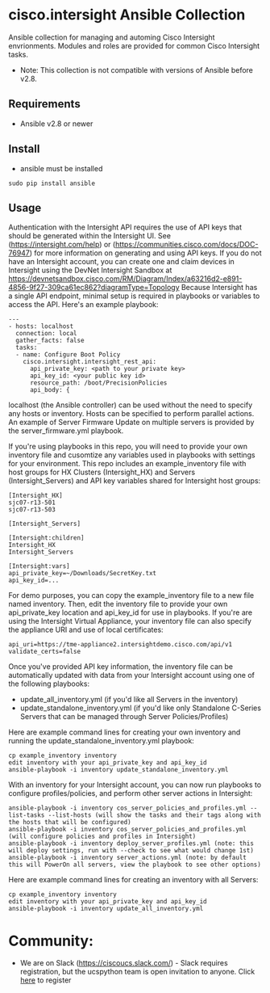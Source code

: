 # cisco.intersight Ansible Collection

Ansible collection for managing and automing Cisco Intersight envrionments.  Modules and roles are provided for common Cisco Intersight tasks.

* Note: This collection is not compatible with versions of Ansible before v2.8.

## Requirements

- Ansible v2.8 or newer


## Install
- ansible must be installed
```
sudo pip install ansible
```

## Usage

Authentication with the Intersight API requires the use of API keys that should be generated within the Intersight UI.  See (https://intersight.com/help) or (https://communities.cisco.com/docs/DOC-76947) for more information on generating and using API keys.
If you do not have an Intersight account, you can create one and claim devices in Intersight using the DevNet Intersight Sandbox at https://devnetsandbox.cisco.com/RM/Diagram/Index/a63216d2-e891-4856-9f27-309ca61ec862?diagramType=Topology
Because Intersight has a single API endpoint, minimal setup is required in playbooks or variables to access the API.  Here's an example playbook:
```
---
- hosts: localhost
  connection: local
  gather_facts: false
  tasks:
  - name: Configure Boot Policy
    cisco.intersight.intersight_rest_api:
      api_private_key: <path to your private key>
      api_key_id: <your public key id>
      resource_path: /boot/PrecisionPolicies
      api_body: {
```

localhost (the Ansible controller) can be used without the need to specify any hosts or inventory.  Hosts can be specified to perform parallel actions.  An example of Server Firmware Update on multiple servers is provided by the server_firmware.yml playbook.

If you're using playbooks in this repo, you will need to provide your own inventory file and cusomtize any variables used in playbooks with settings for your environment.  This repo includes an example_inventory file with host groups for HX Clusters (Intersight_HX) and Servers (Intersight_Servers) and API key variables shared for Intersight host groups:
```
[Intersight_HX]
sjc07-r13-501
sjc07-r13-503

[Intersight_Servers]

[Intersight:children]
Intersight_HX
Intersight_Servers

[Intersight:vars]
api_private_key=~/Downloads/SecretKey.txt
api_key_id=...
```
For demo purposes, you can copy the example_inventory file to a new file named inventory.  Then, edit the inventory file to provide your own api_private_key location and api_key_id for use in playbooks.  If you're are using the Intersight Virtual Appliance, your inventory file can also specify the appliance URI and use of local certificates:
```
api_uri=https://tme-appliance2.intersightdemo.cisco.com/api/v1
validate_certs=false
```

Once you've provided API key information, the inventory file can be automatically updated with data from your Intersight account using one of the following playbooks:
- update_all_inventory.yml (if you'd like all Servers in the inventory)
- update_standalone_inventory.yml (if you'd like only Standalone C-Series Servers that can be managed through Server Policies/Profiles)

Here are example command lines for creating your own inventory and running the update_standalone_inventory.yml playbook:
```
cp example_inventory inventory
edit inventory with your api_private_key and api_key_id
ansible-playbook -i inventory update_standalone_inventory.yml
```
With an inventory for your Intersight account, you can now run playbooks to configure profiles/policies, and perform other server actions in Intersight:
```
ansible-playbook -i inventory cos_server_policies_and_profiles.yml --list-tasks --list-hosts (will show the tasks and their tags along with the hosts that will be configured)
ansible-playbook -i inventory cos_server_policies_and_profiles.yml (will configure policies and profiles in Intersight)
ansible-playbook -i inventory deploy_server_profiles.yml (note: this will deploy settings, run with --check to see what would change 1st)
ansible-playbook -i inventory server_actions.yml (note: by default this will PowerOn all servers, view the playbook to see other options)
```

Here are example command lines for creating an inventory with all Servers:
```
cp example_inventory inventory
edit inventory with your api_private_key and api_key_id
ansible-playbook -i inventory update_all_inventory.yml
```
# Community:

* We are on Slack (https://ciscoucs.slack.com/) - Slack requires registration, but the ucspython team is open invitation to
  anyone.  Click [here](https://ucspython.herokuapp.com) to register 
